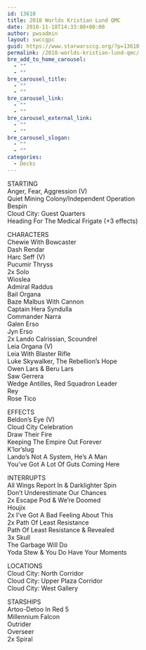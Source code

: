 ```yaml
---
id: 13610
title: 2018 Worlds Kristian Lund QMC
date: 2018-11-18T14:33:08+00:00
author: pwsadmin
layout: swccgpc
guid: https://www.starwarsccg.org/?p=13610
permalink: /2018-worlds-kristian-lund-qmc/
bre_add_to_home_carousel:
  - ""
  - ""
bre_carousel_title:
  - ""
  - ""
bre_carousel_link:
  - ""
  - ""
bre_carousel_external_link:
  - ""
  - ""
bre_carousel_slogan:
  - ""
  - ""
categories:
  - Decks
---
```

STARTING  
Anger, Fear, Aggression (V)  
Quiet Mining Colony/Independent Operation  
Bespin  
Cloud City: Guest Quarters  
Heading For The Medical Frigate (+3 effects)

CHARACTERS  
Chewie With Bowcaster  
Dash Rendar  
Harc Seff (V)  
Pucumir Thryss  
2x Solo  
Wioslea  
Admiral Raddus  
Bail Organa  
Baze Malbus With Cannon  
Captain Hera Syndulla  
Commander Narra  
Galen Erso  
Jyn Erso  
2x Lando Calrissian, Scoundrel  
Leia Organa (V)  
Leia With Blaster Rifle  
Luke Skywalker, The Rebellion&#8217;s Hope  
Owen Lars & Beru Lars  
Saw Gerrera  
Wedge Antilles, Red Squadron Leader  
Rey  
Rose Tico

EFFECTS  
Beldon&#8217;s Eye (V)  
Cloud City Celebration  
Draw Their Fire  
Keeping The Empire Out Forever  
K&#8217;lor&#8217;slug  
Lando&#8217;s Not A System, He&#8217;s A Man  
You&#8217;ve Got A Lot Of Guts Coming Here

INTERRUPTS  
All Wings Report In & Darklighter Spin  
Don&#8217;t Underestimate Our Chances  
2x Escape Pod & We&#8217;re Doomed  
Houjix  
2x I&#8217;ve Got A Bad Feeling About This  
2x Path Of Least Resistance  
Path Of Least Resistance & Revealed  
3x Skull  
The Garbage Will Do  
Yoda Stew & You Do Have Your Moments

LOCATIONS  
Cloud City: North Corridor  
Cloud City: Upper Plaza Corridor  
Cloud City: West Gallery

STARSHIPS  
Artoo-Detoo In Red 5  
Millennium Falcon  
Outrider  
Overseer  
2x Spiral 